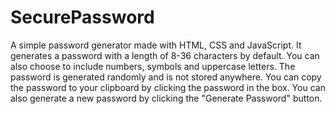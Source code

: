 # SecurePassword

A simple password generator made with HTML, CSS and JavaScript. It generates a password with a length of 8-36 characters by default. You can also choose to include numbers, symbols and uppercase letters. The password is generated randomly and is not stored anywhere. You can copy the password to your clipboard by clicking the password in the box. You can also generate a new password by clicking the "Generate Password" button.

